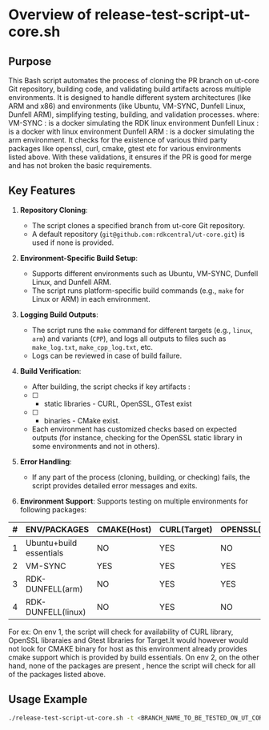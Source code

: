 # Overview of release-test-script-ut-core.sh

## Purpose
This Bash script automates the process of cloning the PR branch on ut-core Git repository, building code, and validating build artifacts across multiple environments. It is designed to handle different system architectures (like ARM and x86) and environments (like Ubuntu, VM-SYNC, Dunfell Linux, Dunfell ARM), simplifying testing, building, and validation processes.
where:
   VM-SYNC : is a docker simulating the RDK linux environment
   Dunfell Linux : is a docker with linux environment
   Dunfell ARM : is a docker simulating the arm environment.
 It checks for the existence of various third party packages like openssl, curl, cmake, gtest etc for various environments listed above.
 With these validations, it ensures if the PR is good for merge and has not broken the basic requirements.

## Key Features

1. **Repository Cloning**: 
   - The script clones a specified branch from ut-core  Git repository.
   - A default repository (`git@github.com:rdkcentral/ut-core.git`) is used if none is provided.

2. **Environment-Specific Build Setup**:
   - Supports different environments such as Ubuntu, VM-SYNC, Dunfell Linux, and Dunfell ARM.
   - The script runs platform-specific build commands (e.g., `make` for Linux or ARM) in each environment.

3. **Logging Build Outputs**:
   - The script runs the `make` command for different targets (e.g., `linux`, `arm`) and variants (`CPP`), and logs all outputs to files such as `make_log.txt`, `make_cpp_log.txt`, etc.
   - Logs can be reviewed in case of build failure.

4. **Build Verification**:
   - After building, the script checks if key artifacts :
   - [ ]  - static libraries - CURL, OpenSSL, GTest exist
   - [ ]    - binaries - CMake  exist.
   - Each environment has customized checks based on expected outputs (for instance, checking for the OpenSSL static library in some environments and not in others).

5. **Error Handling**:
   - If any part of the process (cloning, building, or checking) fails, the script provides detailed error messages and exits.

6. **Environment Support**:
    Supports testing on multiple environments for following packages:
  

|#|ENV/PACKAGES|CMAKE(Host)|CURL(Target)|OPENSSL(Target)|GTEST(Target)
|---|----|--------|------|---------|----------|
|1|Ubuntu+build essentials|NO|YES|NO|YES
|2|VM-SYNC|YES|YES|YES|YES
|3|RDK-DUNFELL(arm)|NO|YES|YES|YES
|4|RDK-DUNFELL(linux)|NO|YES|NO|YES

For ex:
On env 1,  the script will check for availability of CURL library, OpenSSL libraraies and Gtest libraries for Target.It would however would not look for CMAKE binary for host as this environment already provides cmake support which is provided by build essentials.
On env 2, on the other hand, none of the packages are present , hence the script will check for all of the packages listed above.



## Usage Example
```bash
./release-test-script-ut-core.sh -t <BRANCH_NAME_TO_BE_TESTED_ON_UT_CORE_REPO>